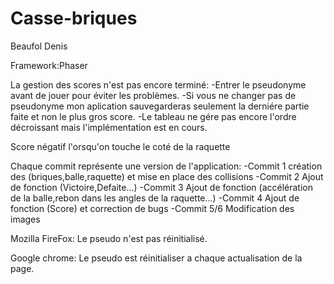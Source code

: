 # Casse-briques
Beaufol Denis

Framework:Phaser

La gestion des scores n'est pas encore terminé:
  -Entrer le pseudonyme avant de jouer pour éviter les problèmes.
  -Si vous ne changer pas de pseudonyme mon aplication sauvegarderas seulement la derniére partie faite et non le plus gros score.
  -Le tableau ne gére pas encore l'ordre décroissant mais l'implémentation est en cours.
  
Score négatif l'orsqu'on touche le coté de la raquette

Chaque commit représente une version de l'application:
  -Commit 1 création des (briques,balle,raquette) et mise en place des collisions
  -Commit 2 Ajout de fonction (Victoire,Defaite...)
  -Commit 3 Ajout de fonction (accélération de la balle,rebon dans les angles de la raquette...)
  -Commit 4 Ajout de fonction (Score) et correction de bugs
  -Commit 5/6 Modification des images
  
Mozilla FireFox: Le pseudo n'est pas réinitialisé.

Google chrome: Le pseudo est réinitialiser a chaque actualisation de la page.
